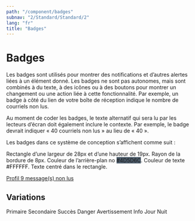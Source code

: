 ```yaml
---
path: "/component/badges"
subnav: "2/Standard/Standard/2"
lang: "fr"
title: "Badges"
---
```


<helmet>
<title> Badges - Système de conception Aurora </title>
</helmet>

# Badges

Les badges sont utilisés pour montrer des notifications et d’autres alertes liées à un élément donné. Les badges ne sont pas autonomes, mais sont combinés à du texte, à des icônes ou à des boutons pour montrer un changement ou une action liée à cette fonctionnalité. Par exemple, un badge à côté du lien de votre boîte de réception indique le nombre de courriels non lus.

<documentationtabs>
      <doctabpanel type="html">
          
Au moment de coder les badges, le texte alternatif qui sera lu par les lecteurs d’écran doit également inclure le contexte. Par exemple, le badge devrait indiquer « 40 courriels non lus » au lieu de « 40 ».

<codeblock html='<a href="#">
  Profil <span class="badge badge-secondary">9</span>
  <span class="sr-only">message(s) non lus</span>
</a>
' react='<a href="#">
  Profil <Badge color="secondary">9</Badge>
  <span class="sr-only">message(s) non lus</span>
</a>'></codeblock>

<codeblock html='
<span class="badge badge-primary">Primaire</span>
<span class="badge badge-secondary">Secondaire</span>
<span class="badge badge-success">Succès</span>
<span class="badge badge-danger">Danger</span>
<span class="badge badge-warning">Avertissement</span>
<span class="badge badge-info">Info</span>
<span class="badge badge-light">Jour</span>
<span class="badge badge-dark">Nuit</span>
' react='<Badge color="primary">Primaire</Badge>
<Badge color="secondary">Secondaire</Badge>
<Badge color="success">Succès</Badge>
<Badge color="danger">Danger</Badge>
<Badge color="warning">Avertissement</Badge>
<Badge color="info">Info</Badge>
<Badge color="light">Jour</Badge>
<Badge color="dark">Nuit</Badge>'>
</codeblock>

</doctabpanel>

<doctabpanel type="react">
      </doctabpanel>

<doctabpanel type="design">
Les badges dans ce système de conception s’affichent comme suit :

Rectangle d’une largeur de 28px et d’une hauteur de 19px. Rayon de la bordure de 8px. Couleur de l’arrière-plan no <badge style="background-color: #4D5D6C">#4D5D6C</badge>. Couleur de texte <badge style="background-color: #FFFFFF; color:black">#FFFFFF</badge>. Texte centré dans le rectangle.

<div class="mt-3 mb-3">
  <a href="#">
    Profil <span class="badge badge-secondary">9</span>
    <span class="sr-only">message(s) non lus</span>
  </a>
</div>

<h2>Variations</h2>

<div class="mt-3 mb-3">
  <span class="badge badge-primary">Primaire</span>
  <span class="badge badge-secondary">Secondaire</span>
  <span class="badge badge-success">Succès</span>
  <span class="badge badge-danger">Danger</span>
  <span class="badge badge-warning">Avertissement</span>
  <span class="badge badge-info">Info</span>
  <span class="badge badge-light">Jour</span>
  <span class="badge badge-dark">Nuit</span>
</div>

</doctabpanel>
    </documentationtabs>



